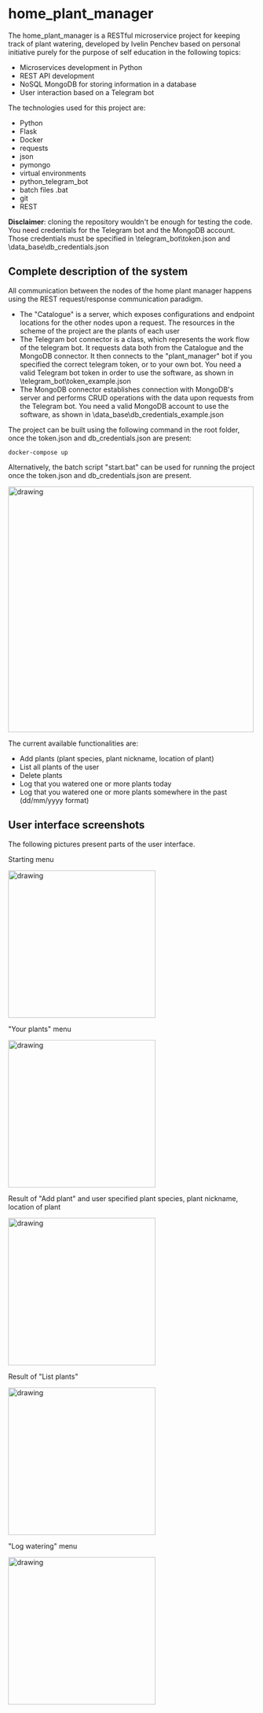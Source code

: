 # home_plant_manager
 The home_plant_manager is a RESTful microservice project for keeping track of plant watering, developed by Ivelin Penchev based on personal initiative purely for the purpose of self education in the following topics:
 
 - Microservices development in Python
 - REST API development
 - NoSQL MongoDB for storing information in a database
 - User interaction based on a Telegram bot

The technologies used for this project are:

 - Python
 - Flask 
 - Docker
 - requests
 - json
 - pymongo
 - virtual environments
 - python_telegram_bot
 - batch files .bat
 - git
 - REST

**Disclaimer**: cloning the repository wouldn't be enough for testing the code. You need credentials for the Telegram bot and the MongoDB account. Those credentials must be specified in \telegram_bot\token.json and \data_base\db_credentials.json
 

## Complete description of the system

All communication between the nodes of the home plant manager happens using the REST request/response communication paradigm. 

- The "Catalogue" is a server, which exposes configurations and endpoint locations for the other nodes upon a request. The resources in the scheme of the project are the plants of each user
- The Telegram bot connector is a class, which represents the work flow of the telegram bot. It requests data both from the Catalogue and the MongoDB connector. It then connects to the "plant_manager" bot if you specified the correct telegram token, or to your own bot. You need a valid Telegram bot token in order to use the software, as shown in \telegram_bot\token_example.json
- The MongoDB connector establishes connection with MongoDB's server and performs CRUD operations with the data upon requests from the Telegram bot. You need a valid MongoDB account to use the software, as shown in \data_base\db_credentials_example.json

The project can be built using the following command in the root folder, once the token.json and db_credentials.json are present:

    docker-compose up
    
Alternatively, the batch script "start.bat" can be used for running the project once the token.json and db_credentials.json are present.

<img src="./pics/system-description.png" alt="drawing" width="500"/>

The current available functionalities are: 

- Add plants (plant species, plant nickname, location of plant)
- List all plants of the user
- Delete plants
- Log that you watered one or more plants today
- Log that you watered one or more plants somewhere in the past (dd/mm/yyyy format)

## User interface screenshots

The following pictures present parts of the user interface.

Starting menu

<img src="./pics/telegram_1.jpeg" alt="drawing" width="300"/>

"Your plants" menu

<img src="./pics/telegram_2.jpeg" alt="drawing" width="300"/>

Result of "Add plant" and user specified plant species, plant nickname, location of plant

<img src="./pics/telegram_5.jpg" alt="drawing" width="300"/>

Result of "List plants"

<img src="./pics/telegram_3.jpg" alt="drawing" width="300"/>

"Log watering" menu

<img src="./pics/telegram_4.jpeg" alt="drawing" width="300"/>




 








